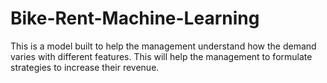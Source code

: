 # Bike-Rent-Machine-Learning
This is a model built to help the management understand how the demand varies with different features. This will  help the management to formulate strategies to increase their revenue.
